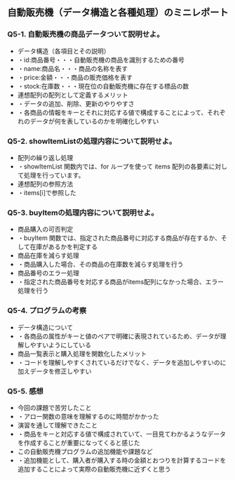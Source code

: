 ## 自動販売機（データ構造と各種処理）のミニレポート
### Q5-1. 自動販売機の商品データついて説明せよ。
* データ構造（各項目とその説明）
* ・id:商品番号・・・自動販売機の商品を識別するための番号
* ・name:商品名・・・商品の名称を表す
* ・price:金額・・・商品の販売価格を表す
* ・stock:在庫数・・・現在位の自動販売機に存在する標品の数
* 連想配列の配列として定義するメリット
* ・データの追加、削除、更新のやりやすさ
* ・各商品の情報をキーとそれに対応する値で構成することによって、それぞれのデータが何を表しているのかを明確化しやすい
### Q5-2. showItemListの処理内容について説明せよ。
* 配列の繰り返し処理
* ・showItemList 関数内では、for ループを使って items 配列の各要素に対して処理を行っています。
* 連想配列の参照方法
* ・items[i]で参照した
### Q5-3. buyItemの処理内容について説明せよ。
* 商品購入の可否判定
* ・buyItem 関数では、指定された商品番号に対応する商品が存在するか、そして在庫があるかを判定する
* 商品在庫を減らす処理
* ・商品購入した場合、その商品の在庫数を減らす処理を行う
* 商品番号のエラー処理
* ・指定された商品番号を対応する商品がitems配列になかった場合、エラー処理を行う
### Q5-4. プログラムの考察
* データ構造について
* ・各商品の属性がキーと値のペアで明確に表現されているため、データが理解しやすいようにしている
* 商品一覧表示と購入処理を関数化したメリット
* ・コードを理解しやすくされているだけでなく、データを追加しやすいのに加えデータを修正しやすい
### Q5-5. 感想
* 今回の課題で苦労したこと
* ・アロー関数の意味を理解するのに時間がかかった
* 演習を通して理解できたこと
* ・商品をキーと対応する値で構成されていて、一目見てわかるようなデータを作成することが重要になってくると感じた
* この自動販売機プログラムの追加機能や課題など
* ・追加機能として、購入者が購入する時の金額とおつりを計算するコードを追加することによって実際の自動販売機に近ずくと思う
